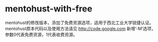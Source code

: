 # mentohust-with-free
mentohust的修改版本，添加了免费资源选项，适用于西北工业大学锐捷认证。
mentohust原本代码以及使用方法请见 http://code.google.com
新增’-M‘选项， 参数0代表免费资源，1代表收费资源。
